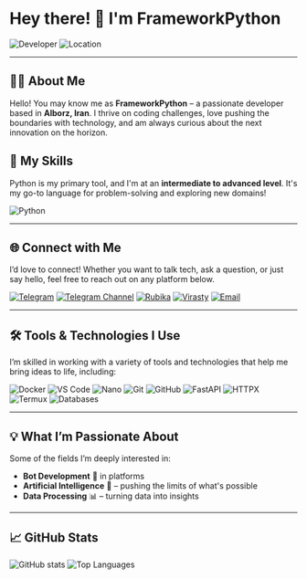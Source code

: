# Hey there! 👋 I'm FrameworkPython

![Developer](https://img.shields.io/badge/Role-Developer-blue)
![Location](https://img.shields.io/badge/Location-Alborz,%20Iran-green)

---

## 👨‍💻 About Me
Hello! You may know me as **FrameworkPython** – a passionate developer based in **Alborz, Iran**. I thrive on coding challenges, love pushing the boundaries with technology, and am always curious about the next innovation on the horizon.

## 🚀 My Skills
Python is my primary tool, and I'm at an **intermediate to advanced level**. It's my go-to language for problem-solving and exploring new domains!

![Python](https://img.shields.io/badge/Python-Intermediate%20to%20Advanced-blue?logo=python&logoColor=white&style=flat-square)

---

## 🌐 Connect with Me
I’d love to connect! Whether you want to talk tech, ask a question, or just say hello, feel free to reach out on any platform below.

[![Telegram](https://img.shields.io/badge/Telegram-%40Framework__python-blue?logo=telegram)](https://t.me/Framework_python)
[![Telegram Channel](https://img.shields.io/badge/Telegram%20Channel-%40PyFramework-blue?logo=telegram)](https://t.me/PyFramework)
[![Rubika](https://img.shields.io/badge/Rubika-%40FrameworkPython-green)](https://rubika.ir/Framework_Pythonm)
[![Virasty](https://img.shields.io/badge/Virasty-%40Django-blue)](https://virasty.com/Django)
[![Email](https://img.shields.io/badge/Email-amirmahdi21r21%40gmail.com-red?logo=gmail)](mailto:amirmahdi21r21@gmail.com)

---

## 🛠 Tools & Technologies I Use
I’m skilled in working with a variety of tools and technologies that help me bring ideas to life, including:

![Docker](https://img.shields.io/badge/Docker-blue?logo=docker&logoColor=white)
![VS Code](https://img.shields.io/badge/VS%20Code-blue?logo=visual-studio-code&logoColor=white)
![Nano](https://img.shields.io/badge/Nano-lightgrey?logo=gnu&logoColor=white)
![Git](https://img.shields.io/badge/Git-orange?logo=git&logoColor=white)
![GitHub](https://img.shields.io/badge/GitHub-black?logo=github&logoColor=white)
![FastAPI](https://img.shields.io/badge/FastAPI-green?logo=fastapi&logoColor=white)
![HTTPX](https://img.shields.io/badge/HTTPX-purple)
![Termux](https://img.shields.io/badge/Termux-yellow?logo=android&logoColor=white)
![Databases](https://img.shields.io/badge/Databases-Various-blue)

---

## 💡 What I’m Passionate About
Some of the fields I’m deeply interested in:

- **Bot Development** 🤖 in platforms
- **Artificial Intelligence** 🦾 – pushing the limits of what's possible
- **Data Processing** 📊 – turning data into insights

---

## 📈 GitHub Stats
![GitHub stats](https://github-readme-stats.vercel.app/api?username=FrameworkPython&show_icons=true&theme=radical&hide=contribs)
![Top Languages](https://github-readme-stats.vercel.app/api/top-langs/?username=FrameworkPython&layout=compact&theme=radical)

